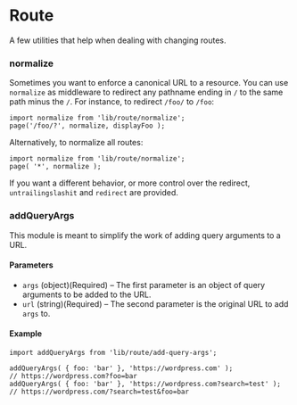 Route
=======

A few utilities that help when dealing with changing routes.

### normalize

Sometimes you want to enforce a canonical URL to a resource. You can use `normalize`
as middleware to redirect any pathname ending in `/` to the same path minus the `/`.
For instance, to redirect `/foo/` to `/foo`:

```es6
import normalize from 'lib/route/normalize';
page('/foo/?', normalize, displayFoo );
```

Alternatively, to normalize all routes:
```es6
import normalize from 'lib/route/normalize';
page( '*', normalize );
```

If you want a different behavior, or more control over the redirect, `untrailingslashit` and
`redirect` are provided.

### addQueryArgs
This module is meant to simplify the work of adding query arguments to a URL.

#### Parameters
- `args` (object)(Required) – The first parameter is an object of query arguments to be added to the URL.
- `url` (string)(Required) – The second parameter is the original URL to add `args` to.


#### Example
```es6
import addQueryArgs from 'lib/route/add-query-args';

addQueryArgs( { foo: 'bar' }, 'https://wordpress.com' );             // https://wordpress.com?foo=bar
addQueryArgs( { foo: 'bar' }, 'https://wordpress.com?search=test' ); // https://wordpress.com/?search=test&foo=bar 
```
